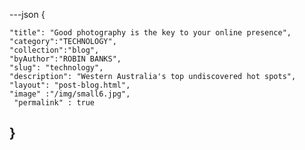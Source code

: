 ---json
{   

    "title": "Good photography is the key to your online presence",
    "category":"TECHNOLOGY",
    "collection":"blog",
    "byAuthor":"ROBIN BANKS",
    "slug": "technology",
    "description": "Western Australia's top undiscovered hot spots",
    "layout": "post-blog.html",
    "image" :"/img/small6.jpg",
     "permalink" : true
}
---
